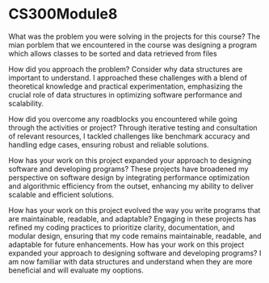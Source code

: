 # CS300Module8
What was the problem you were solving in the projects for this course? The mian porblem that we encountered in the course was designing a program which allows classes to be sorted and data retrieved from files

How did you approach the problem? Consider why data structures are important to understand.
I approached these challenges with a blend of theoretical knowledge and practical experimentation, emphasizing the crucial role of data structures in optimizing software performance and scalability.

How did you overcome any roadblocks you encountered while going through the activities or project?
Through iterative testing and consultation of relevant resources, I tackled challenges like benchmark accuracy and handling edge cases, ensuring robust and reliable solutions.

How has your work on this project expanded your approach to designing software and developing programs?
These projects have broadened my perspective on software design by integrating performance optimization and algorithmic efficiency from the outset, enhancing my ability to deliver scalable and efficient solutions.

How has your work on this project evolved the way you write programs that are maintainable, readable, and adaptable?
Engaging in these projects has refined my coding practices to prioritize clarity, documentation, and modular design, ensuring that my code remains maintainable, readable, and adaptable for future enhancements.
How has your work on this project expanded your approach to designing software and developing programs?
I am now familiar with data structures and understand when they are more beneficial and will evaluate my ooptions.
